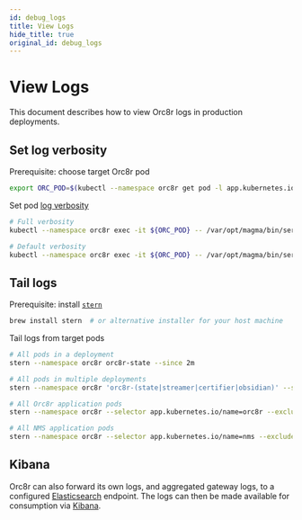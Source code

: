 ```yaml
---
id: debug_logs
title: View Logs
hide_title: true
original_id: debug_logs
---
```


# View Logs

This document describes how to view Orc8r logs in production deployments.

## Set log verbosity

Prerequisite: choose target Orc8r pod

```sh
export ORC_POD=$(kubectl --namespace orc8r get pod -l app.kubernetes.io/component=orchestrator -o jsonpath='{.items[0].metadata.name}')
```

Set pod [log verbosity](https://pkg.go.dev/github.com/golang/glog#V)

```sh
# Full verbosity
kubectl --namespace orc8r exec -it ${ORC_POD} -- /var/opt/magma/bin/service303_cli log_verbosity 10 obsidian

# Default verbosity
kubectl --namespace orc8r exec -it ${ORC_POD} -- /var/opt/magma/bin/service303_cli log_verbosity 0 obsidian
```

## Tail logs

Prerequisite: install [`stern`](https://github.com/wercker/stern)

```sh
brew install stern  # or alternative installer for your host machine
```

Tail logs from target pods

```sh
# All pods in a deployment
stern --namespace orc8r orc8r-state --since 2m

# All pods in multiple deployments
stern --namespace orc8r 'orc8r-(state|streamer|certifier|obsidian)' --since 2m

# All Orc8r application pods
stern --namespace orc8r --selector app.kubernetes.io/name=orc8r --exclude-container nginx --since 2m

# All NMS application pods
stern --namespace orc8r --selector app.kubernetes.io/name=nms --exclude-container nginx --since 2m
```

## Kibana

Orc8r can also forward its own logs, and aggregated gateway logs, to a configured [Elasticsearch](https://www.elastic.co/what-is/elasticsearch) endpoint. The logs can then be made available for consumption via [Kibana](https://www.elastic.co/what-is/kibana).

